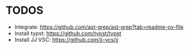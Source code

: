 # TODOS

- Integrate: https://github.com/ast-grep/ast-grep?tab=readme-ov-file
- Install typst: https://github.com/typst/typst
- Install JJ VSC: https://github.com/jj-vcs/jj
